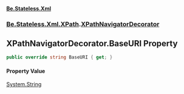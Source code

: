 #### [Be.Stateless.Xml](README.md 'README')
### [Be.Stateless.Xml.XPath](Be.Stateless.Xml.XPath.md 'Be.Stateless.Xml.XPath').[XPathNavigatorDecorator](XPathNavigatorDecorator.md 'Be.Stateless.Xml.XPath.XPathNavigatorDecorator')

## XPathNavigatorDecorator.BaseURI Property

```csharp
public override string BaseURI { get; }
```

#### Property Value
[System.String](https://docs.microsoft.com/en-us/dotnet/api/System.String 'System.String')